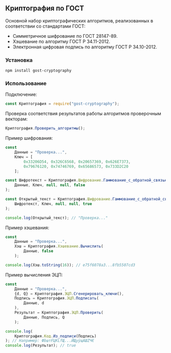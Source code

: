 ## Криптография по ГОСТ
Основной набор криптографических алгоритмов, реализованных в соответствии со стандартами ГОСТ:
* Симметричное шифрование по ГОСТ 28147-89.
* Хэшевание по алгоритму ГОСТ Р 34.11-2012.
* Электронная цифровая подпись по алгоритму ГОСТ Р 34.10-2012.

### Установка
```npm install gost-cryptography```

### Использование
Подключение:
```javascript
const Криптография = require("gost-cryptography");
```

Проверка соответствия результатов работы алгоритмов проверочным векторам:
```javascript
Криптография.Проверить_алгоритмы();
```

Пример шифрования:
```javascript
const
	Данные = "Проверка...",
	Ключ = [
		0x33206D54, 0x326C6568, 0x20657369, 0x626E7373,
		0x79676120, 0x74746769, 0x65686573, 0x733D2C20
	];

const Шифротекст = Криптография.Шифрование.Гаммование_с_обратной_связью(
	Данные, Ключ, null, null, false
);

const Открытый_текст = Криптография.Шифрование.Гаммование_с_обратной_связью(
	Шифротекст, Ключ, null, null, true
);

console.log(Открытый_текст); // "Проверка..."
```

Пример хэшевания:
```javascript
const
	Данные = "Проверка...",
	Хэш = Криптография.Хэшевание.Вычислить(
		Данные, false
	);

console.log(Хэш.toString(16)); // e75f6078a3...8fb5507cd3
```

Пример вычисления ЭЦП:
```javascript
const
	Данные = "Проверка...",
	{d, Q} = Криптография.ЭЦП.Сгенерировать_ключи(),
	Подпись = Криптография.ЭЦП.Подписать(
		Данные, d
	),
	Результат = Криптография.ЭЦП.Проверить(
		Данные, Подпись, Q
	);

console.log(
	Криптография.Код.Из_подписи(Подпись)
); // Например: ФbштFЦKLfЩ...ЙЩyўщАШZЧЄ
console.log(Результат); // true
```
